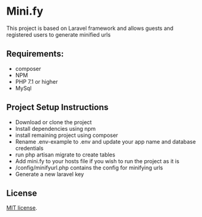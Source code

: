 # Mini.fy
This project is based on Laravel framework and allows guests and registered users to generate minified urls


## Requirements:
- composer
- NPM
- PHP 7.1 or higher
- MySql

## Project Setup Instructions

- Download or clone the project
- Install dependencies using npm
- install remaining project using composer
- Rename .env-example to .env and update your app name and database credentials
- run php artisan migrate to create tables
- Add mini.fy to your hosts file if you wish to run the project as it is
- /config/minifyurl.php contains the config for minifying urls
- Generate a new laravel key

## License

[MIT license](https://opensource.org/licenses/MIT).